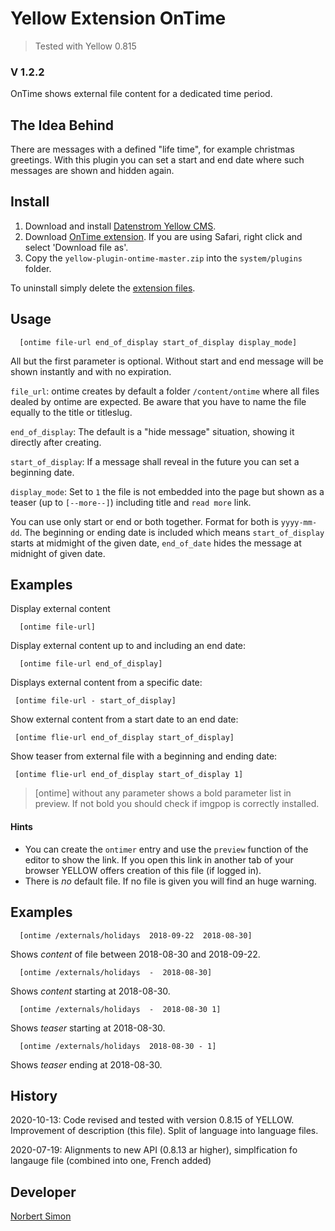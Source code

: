 # Yellow Extension OnTime 

> Tested with Yellow 0.815

### V 1.2.2

OnTime shows external file content for a dedicated time period.

## The Idea Behind

There are messages with a defined "life time", for example christmas greetings. With this plugin you can set a start and end date where such messages are shown and hidden again.


## Install

1. Download and install [Datenstrom Yellow CMS](https://github.com/datenstrom/yellow/).
2. Download [OnTime extension](https://github.com/BsNoSi/yellow-extension-ontime/archive/master.zip ).  If you are using Safari, right click and select 'Download file as'.
3. Copy the `yellow-plugin-ontime-master.zip` into the `system/plugins` folder.
 
To uninstall simply delete the [extension files](extension.ini).

## Usage

      [ontime file-url end_of_display start_of_display display_mode]

All but the first parameter is optional. Without start and end message will be shown instantly and with no expiration.

`file_url`: ontime creates by default a folder `/content/ontime` where all files dealed by ontime are expected. Be aware that you have to name the file equally to the title or titleslug.

`end_of_display`: The default is a "hide message" situation, showing it directly after creating. 

`start_of_display`: If a message shall reveal in the future you can set a beginning date.

`display_mode`: Set to `1` the file is not embedded into the page but shown as a teaser (up to `[--more--]`) including title and `read more` link.

You can use only start or end or both together. Format for both is `yyyy-mm-dd`. The beginning or ending date is included which means `start_of_display` starts at midmight of the given date, `end_of_date` hides the message at midnight of given date.


## Examples

Display external content

      [ontime file-url]
	
Display external content up to and including an end date:   

      [ontime file-url end_of_display]

Displays external content from a specific date:     

     [ontime file-url - start_of_display]

Show external content from a start date to an end date:     

     [ontime flie-url end_of_display start_of_display]

Show teaser from external file with a beginning and ending date:

     [ontime flie-url end_of_display start_of_display 1]



> [ontime] without any parameter shows a bold parameter list in preview. If not bold you should check if imgpop is correctly installed.

#### Hints

- You can create the `ontimer` entry and use the `preview` function of the editor to show the link. If you open this link in another tab of your browser YELLOW offers creation of this file (if logged in).
- There is *no* default file. If no file is given you will find an huge warning.

## Examples

      [ontime /externals/holidays  2018-09-22  2018-08-30]

Shows *content* of file between 2018-08-30 and 2018-09-22.

      [ontime /externals/holidays  -  2018-08-30]

Shows *content* starting at 2018-08-30.

      [ontime /externals/holidays  -  2018-08-30 1]

Shows *teaser* starting at 2018-08-30.

      [ontime /externals/holidays  2018-08-30 - 1]

Shows *teaser* ending at 2018-08-30.

## History

2020-10-13: Code revised and tested with version 0.8.15 of YELLOW. Improvement of description (this file). Split of language into language files.

2020-07-19: Alignments to new API (0.8.13 ar higher), simplfication fo langauge file (combined into one, French added)

## Developer

[Norbert Simon](https://nosi.de) 

